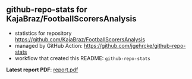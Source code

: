 ## github-repo-stats for KajaBraz/FootballScorersAnalysis

- statistics for repository https://github.com/KajaBraz/FootballScorersAnalysis
- managed by GitHub Action: https://github.com/jgehrcke/github-repo-stats
- workflow that created this README: `github-repo-stats`

**Latest report PDF**: [report.pdf](https://github.com/KajaBraz/FootballScorersAnalysis/raw/github-repo-stats/KajaBraz/FootballScorersAnalysis/latest-report/report.pdf)

